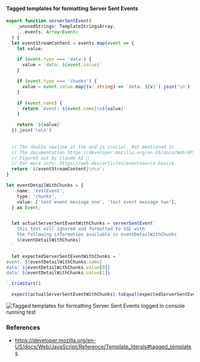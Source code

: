 #### Tagged templates for formatting Server Sent Events


```ts
export function serverSentEvent(
    _unusedStrings: TemplateStringsArray, 
    ...events: Array<Event>
  ) {  
  let eventStreamContent = events.map(event => {
    let value;

    if (event.type === 'data') {
      value = `data: ${event.value}`
    }

    if (event.type === 'chunks') {
      value = event.value.map((v: string) => `data: ${v}`).join('\n')
    }

    if (event.name) {
      return `event: ${event.name}\n${value}`
    }

    return `${value}`
  }).join('\n\n')
  
  
  // The double newline at the end is crucial. Not mentioned in 
  // The documentation https://developer.mozilla.org/en-US/docs/Web/API/Server-sent_events/Using_server-sent_events#event_stream_format
  // Figured out by Claude AI 🙏
  // For more info: https://web.dev/articles/eventsource-basics
  return `${eventStreamContent}\n\n`;
}
```

```ts
let eventDetailWithChunks = {
    name: 'testEvent', 
    type: 'chunks', 
    value: ['test event message one', 'test event message two'],
  } as Event;


  let actualServerSentEventWithChunks = serverSentEvent`
    this text will ignored and formatted to SSE with
    the following information available in eventDetailWithChunks
    ${eventDetailWithChunks}
  `

  let expectedServerSentEventWithChunks = `
event: ${eventDetailWithChunks.name}
data: ${eventDetailWithChunks.value[0]}
data: ${eventDetailWithChunks.value[1]}

`.trimStart()

  expect(actualServerSentEventWithChunks).toEqual(expectedServerSentEventWithChunks)
```

![Tagged templates for formatting Server Sent Events logged in console running test](tagged-templates-server-sent-event.png)

### References

- https://developer.mozilla.org/en-US/docs/Web/JavaScript/Reference/Template_literals#tagged_templates